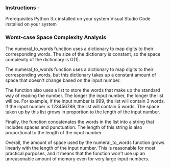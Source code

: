 ### Instructions - 

Prerequisites
Python 3.x installed on your system
Visual Studio Code installed on your system



### Worst-case Space Complexity Analysis

The numeral_to_words function uses a dictionary to map digits to their corresponding words. The size of the 
dictionary is constant, so the space complexity of the dictionary is O(1).

The numeral_to_words function uses a dictionary to map digits to their corresponding words, but this dictionary takes up a constant amount of space that doesn't change based on the input number.

The function also uses a list to store the words that make up the standard way of reading the number. The longer the input number, the longer the list will be. For example, if the input number is 999, the list will contain 3 words. If the input number is 123456789, the list will contain 5 words. The space taken up by this list grows in proportion to the length of the input number.

Finally, the function concatenates the words in the list into a string that includes spaces and punctuation. The length of this string is also proportional to the length of the input number.

Overall, the amount of space used by the numeral_to_words function grows linearly with the length of the input number. This is reasonable for most practical purposes, and it means that the function won't use up an unreasonable amount of memory even for very large input numbers.
